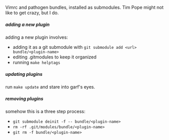 Vimrc and pathogen bundles, installed as submodules. Tim Pope might not like to
get crazy, but I do.

##### adding a new plugin

adding a new plugin involves:

- adding it as a git submodule with `git submodule add <url> bundle/<plugin-name>`
- editing .gitmodules to keep it organized
- running `make helptags`

##### updating plugins

run `make update` and stare into garf's eyes.

##### removing plugins

somehow this is a three step process:

- `git submodule deinit -f -- bundle/<plugin-name>`
- `rm -rf .git/modules/bundle/<plugin-name>`
- `git rm -f bundle/<plugin-name>`

